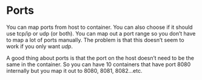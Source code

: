 # Ports
You can map ports from host to container. You can also choose if it should use tcp/ip or udp (or both). You can map out a port range so you don’t have to map a lot of ports manually. The problem is that this doesn’t seem to work if you only want *udp*.

A good thing about ports is that the port on the host doesn’t  need to be the same in the container. So you can have 10 containers that have port 8080 internally but you map it out to 8080, 8081, 8082...etc. 

